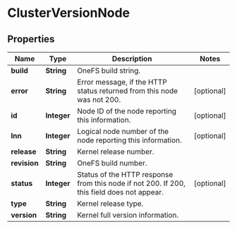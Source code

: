
# ClusterVersionNode

## Properties
Name | Type | Description | Notes
------------ | ------------- | ------------- | -------------
**build** | **String** | OneFS build string. | 
**error** | **String** | Error message, if the HTTP status returned from this node was not 200. |  [optional]
**id** | **Integer** | Node ID of the node reporting this information. |  [optional]
**lnn** | **Integer** | Logical node number of the node reporting this information. |  [optional]
**release** | **String** | Kernel release number. | 
**revision** | **String** | OneFS build number. | 
**status** | **Integer** | Status of the HTTP response from this node if not 200.  If 200, this field does not appear. |  [optional]
**type** | **String** | Kernel release type. | 
**version** | **String** | Kernel full version information. | 



